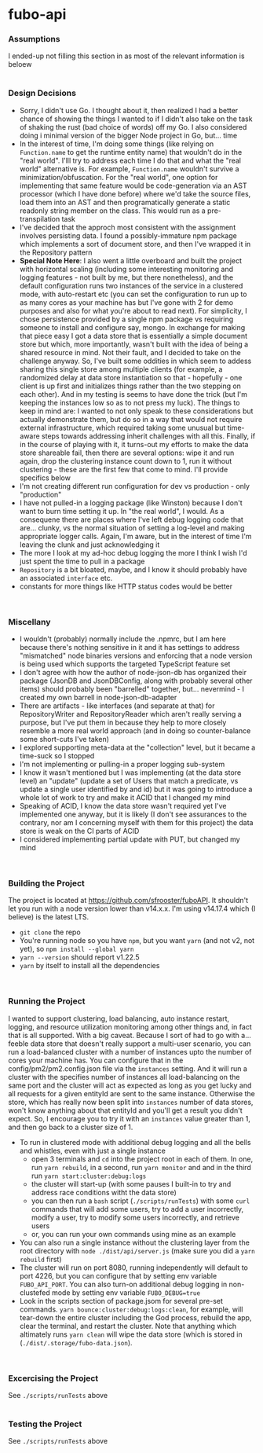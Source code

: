 # fubo-api
### Assumptions
I ended-up not filling this section in as most of the relevant information is beloew  
<br/>

### Design Decisions
- Sorry, I didn't use Go. I thought about it, then realized I had a better chance of showing the things I wanted to if I didn't also take on the task of shaking the rust (bad choice of words) off my Go. I also considered doing i minimal version of the bigger Node project in Go, but... time
- In the interest of time, I'm doing some things (like relying on `Function.name` to get the runtime entity name) that wouldn't do in the "real world". I'lll try to address each time I do that and what the "real world" alternative is. For example, `Function.name` wouldn't survive a minimization/obfuscation. For the "real world", one option for implementing that same feature would be code-generation via an AST processor (which I have done before) where we'd take the source files, load them into an AST and then programatically generate a static readonly string member on the class. This would run as a pre-transpilation task
- I've decided that the approch most consistent with the assignment involves persisting data. I found a possibly-immature npm package which implements a sort of document store, and then I've wrapped it in the Repository pattern
- **Special Note Here**: I also went a little overboard and built the project with horizontal scaling (including some interesting monitoring and logging features - not built by me, but there nonetheless), and the default configuration runs two instances of the service in a clustered mode, with auto-restart etc (you can set the configuration to run up to as many cores as your machine has but I've gone with 2 for demo purposes and also for what you're about to read next). For simplicity, I chose persistence provided by a single npm package vs requiring someone to install and configure say, mongo. In exchange for making that piece easy I got a data store that is essentially a simple document store but which, more importantly, wasn't built with the idea of being a shared resource in mind. Not their fault, and I decided to take on the challenge anyway. So, I've built some oddities in which seem to addess sharing this single store among multiple clients (for example, a randomized delay at data store instantiation so that - hopefully - one client is up first and initializes things rather than the two stepping on each other). And in my testing is seems to have done the trick (but I'm keeping the instances low so as to not press my luck). The things to keep in mind are: I wanted to not only speak to these considerations but actually demonstrate them, but do so in a way that would not require external infrastructure, which required taking some unusual but time-aware steps towards addressing inherit challenges with all this. Finally, if in the course of playing with it, it turns-out my efforts to make the data store shareable fail, then there are several options: wipe it and run again, drop the clustering instance count down to 1, run it without clustering - these are the first few that come to mind. I'll provide specifics below
- I'm not creating different run configuration for dev vs production - only "production"
- I have not pulled-in a logging package (like Winston) because I don't want to burn time setting it up. In "the real world", I would. As a consequene there are places where I've left debug logging code that are... clunky, vs the normal situation of setting a log-level and making appropriate logger calls. Again, I'm aware, but in the interest of time I'm leaving the clunk and just acknowledging it
- The more I look at my ad-hoc debug logging the more I think I wish I'd just spent the time to pull in a package
- `Repository` is a bit bloated, maybe, and I know it should probably have an associated `interface` etc.
- constants for more things like HTTP status codes would be better
<br/>

### Miscellany
- I wouldn't (probably) normally include the .npmrc, but I am here because there's nothing sensitive in it and it has settings to address "mismatched" node binaries versions and enforcing that a node version is being used which supports the targeted TypeScript feature set
- I don't agree with how the author of node-json-db has organized their package (JsonDB and JsonDBConfig, along with probably several other items) should probably been "barrelled" together, but... nevermind - I created my own barrell in node-json-db-adapter
- There are artifacts - like interfaces (and separate at that) for RepositoryWriter and RepositoryReader which aren't really serving a purpose, but I've put them in because they help to more closely resemble a more real world approach (and in doing so counter-balance some short-cuts I've taken)
- I explored supporting meta-data at the "collection" level, but it became a time-suck so I stopped
- I'm not implementing or pulling-in a proper logging sub-system
- I know it wasn't mentioned but I was implementing (at the data store level) an "update" (update a set of Users that match a predicate, vs update a single user identified by and id) but it was going to introduce a whole lot of work to try and make it ACID that I changed my mind
- Speaking of ACID, I know the data store wasn't required yet I've implemented one anyway, but it is likely (I don't see assurances to the contrary, nor am I concerning myself with them for this project) the data store is weak on the CI parts of ACID
- I considered implementing partial update with PUT, but changed my mind  
<br/>

### Building the Project
The project is located at https://github.com/sfrooster/fuboAPI. It shouldn't let you run with a node version lower than v14.x.x. I'm using v14.17.4 which (I believe) is the latest LTS.
- `git clone` the repo
- You're running node so you have `npm`, but you want `yarn` (and not v2, not yet), so `npm install --global yarn`
- `yarn --version` should report v1.22.5
- `yarn` by itself to install all the dependencies  
<br/>

### Running the Project
I wanted to support clustering, load balancing, auto instance restart, logging, and resource utilization monitoring among other things and, in fact that is all supported. With a big caveat. Because I sort of had to go with a... feeble data store that doesn't really support a multi-user scenario, you can run a load-balanced cluster with a number of instances upto the number of cores your machine has. You can configure that in the config/pm2/pm2.config.json file via the `instances` setting. And it will run a cluster with the specifies number of instances all load-balancing on the same port and the cluster will act as expected as long as you get lucky and all requests for a given entityId are sent to the same instance. Otherwise the store, which has really now been split into `instances` number of data stores, won't know anything about that entityId and you'll get a result you didn't expect. So, I encourage you to try it with an `instances` value greater than 1, and then go back to a cluster size of 1.
- To run in clustered mode with additional debug logging and all the bells and whistles, even with just a single instance  
    - open 3 terminals and `cd` into the project root in each of them. In one, run `yarn rebuild`, in a second, run `yarn monitor` and and in the third run `yarn start:cluster:debug:logs`  
    - the cluster will start-up (with some pauses I built-in to try and address race conditions witht the data store)
    - you can then run a `bash` script (`./scripts/runTests`) with some `curl` commands that will add some users, try to add a user incorrectly, modify a user, try to modify some users incorrectly, and retrieve users
    - or, you can run your own commands using mine as an example
- You can also run a single instance without the clustering layer from the root directory with `node ./dist/api/server.js` (make sure you did a `yarn rebuild` first)
- The cluster will run on port 8080, running independently will default to port 4226, but you can configure that by setting env variable `FUBO_API_PORT`. You can also turn-on additional debug logging in non-clustefed mode by setting env variable `FUBO_DEBUG=true`
- Look in the scripts section of package.jsom for several pre-set commands. `yarn bounce:cluster:debug:logs:clean`, for example, will tear-down the entire cluster including the God process, rebuild the app, clear the terminal, and restart the cluster. Note that anything which altimately runs `yarn clean` will wipe the data store (which is stored in (`./dist/.storage/fubo-data.json`).
<br/>

### Excercising the Project
See `./scripts/runTests` above  
<br/>

### Testing the Project
See `./scripts/runTests` above  
<br/>